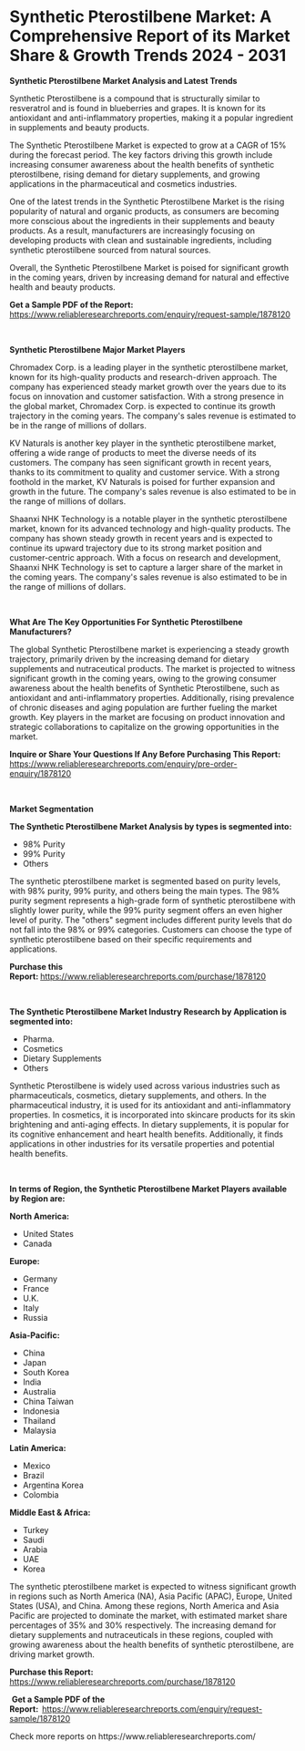 <p><h1>Synthetic Pterostilbene Market: A Comprehensive Report of its Market Share & Growth Trends 2024 - 2031</h1></p><p><strong>Synthetic Pterostilbene Market Analysis and Latest Trends</strong></p>
<p><p>Synthetic Pterostilbene is a compound that is structurally similar to resveratrol and is found in blueberries and grapes. It is known for its antioxidant and anti-inflammatory properties, making it a popular ingredient in supplements and beauty products.</p><p>The Synthetic Pterostilbene Market is expected to grow at a CAGR of 15% during the forecast period. The key factors driving this growth include increasing consumer awareness about the health benefits of synthetic pterostilbene, rising demand for dietary supplements, and growing applications in the pharmaceutical and cosmetics industries.</p><p>One of the latest trends in the Synthetic Pterostilbene Market is the rising popularity of natural and organic products, as consumers are becoming more conscious about the ingredients in their supplements and beauty products. As a result, manufacturers are increasingly focusing on developing products with clean and sustainable ingredients, including synthetic pterostilbene sourced from natural sources.</p><p>Overall, the Synthetic Pterostilbene Market is poised for significant growth in the coming years, driven by increasing demand for natural and effective health and beauty products.</p></p>
<p><strong>Get a Sample PDF of the Report:&nbsp;</strong> <a href="https://www.reliableresearchreports.com/enquiry/request-sample/1878120">https://www.reliableresearchreports.com/enquiry/request-sample/1878120</a></p>
<p>&nbsp;</p>
<p><strong>Synthetic Pterostilbene Major Market Players</strong></p>
<p><p>Chromadex Corp. is a leading player in the synthetic pterostilbene market, known for its high-quality products and research-driven approach. The company has experienced steady market growth over the years due to its focus on innovation and customer satisfaction. With a strong presence in the global market, Chromadex Corp. is expected to continue its growth trajectory in the coming years. The company's sales revenue is estimated to be in the range of millions of dollars.</p><p>KV Naturals is another key player in the synthetic pterostilbene market, offering a wide range of products to meet the diverse needs of its customers. The company has seen significant growth in recent years, thanks to its commitment to quality and customer service. With a strong foothold in the market, KV Naturals is poised for further expansion and growth in the future. The company's sales revenue is also estimated to be in the range of millions of dollars.</p><p>Shaanxi NHK Technology is a notable player in the synthetic pterostilbene market, known for its advanced technology and high-quality products. The company has shown steady growth in recent years and is expected to continue its upward trajectory due to its strong market position and customer-centric approach. With a focus on research and development, Shaanxi NHK Technology is set to capture a larger share of the market in the coming years. The company's sales revenue is also estimated to be in the range of millions of dollars.</p></p>
<p>&nbsp;</p>
<p><strong>What Are The Key Opportunities For Synthetic Pterostilbene Manufacturers?</strong></p>
<p><p>The global Synthetic Pterostilbene market is experiencing a steady growth trajectory, primarily driven by the increasing demand for dietary supplements and nutraceutical products. The market is projected to witness significant growth in the coming years, owing to the growing consumer awareness about the health benefits of Synthetic Pterostilbene, such as antioxidant and anti-inflammatory properties. Additionally, rising prevalence of chronic diseases and aging population are further fueling the market growth. Key players in the market are focusing on product innovation and strategic collaborations to capitalize on the growing opportunities in the market.</p></p>
<p><strong>Inquire or Share Your Questions If Any Before Purchasing This Report:</strong> <a href="https://www.reliableresearchreports.com/enquiry/pre-order-enquiry/1878120">https://www.reliableresearchreports.com/enquiry/pre-order-enquiry/1878120</a></p>
<p>&nbsp;</p>
<p><strong>Market Segmentation</strong></p>
<p><strong>The Synthetic Pterostilbene Market Analysis by types is segmented into:</strong></p>
<p><ul><li>98% Purity</li><li>99% Purity</li><li>Others</li></ul></p>
<p><p>The synthetic pterostilbene market is segmented based on purity levels, with 98% purity, 99% purity, and others being the main types. The 98% purity segment represents a high-grade form of synthetic pterostilbene with slightly lower purity, while the 99% purity segment offers an even higher level of purity. The "others" segment includes different purity levels that do not fall into the 98% or 99% categories. Customers can choose the type of synthetic pterostilbene based on their specific requirements and applications.</p></p>
<p><strong>Purchase this Report:&nbsp;</strong><a href="https://www.reliableresearchreports.com/purchase/1878120">https://www.reliableresearchreports.com/purchase/1878120</a></p>
<p>&nbsp;</p>
<p><strong>The Synthetic Pterostilbene Market Industry Research by Application is segmented into:</strong></p>
<p><ul><li>Pharma.</li><li>Cosmetics</li><li>Dietary Supplements</li><li>Others</li></ul></p>
<p><p>Synthetic Pterostilbene is widely used across various industries such as pharmaceuticals, cosmetics, dietary supplements, and others. In the pharmaceutical industry, it is used for its antioxidant and anti-inflammatory properties. In cosmetics, it is incorporated into skincare products for its skin brightening and anti-aging effects. In dietary supplements, it is popular for its cognitive enhancement and heart health benefits. Additionally, it finds applications in other industries for its versatile properties and potential health benefits.</p></p>
<p>&nbsp;</p>
<p><strong>In terms of Region, the Synthetic Pterostilbene Market Players available by Region are:</strong></p>
<p>
    <p> <strong> North America: </strong>
        <ul>
            <li>United States</li>
            <li>Canada</li>
        </ul>
        </p> 
    <p> <strong> Europe: </strong>
        <ul>
            <li>Germany</li>
            <li>France</li>
            <li>U.K.</li>
            <li>Italy</li>
            <li>Russia</li>
        </ul>
        </p> 
    <p> <strong> Asia-Pacific: </strong>
        <ul>
            <li>China</li>
            <li>Japan</li>
            <li>South Korea</li>
            <li>India</li>
            <li>Australia</li>
            <li>China Taiwan</li>
            <li>Indonesia</li>
            <li>Thailand</li>
            <li>Malaysia</li>
        </ul>
        </p> 
    <p> <strong> Latin America: </strong>
        <ul>
            <li>Mexico</li>
            <li>Brazil</li>
            <li>Argentina Korea</li>
            <li>Colombia</li>
        </ul>
        </p> 
    <p> <strong> Middle East & Africa: </strong>
        <ul>
            <li>Turkey</li>
            <li>Saudi</li>
            <li>Arabia</li>
            <li>UAE</li>
            <li>Korea</li>
        </ul>
    </p>
    </p>
<p><p>The synthetic pterostilbene market is expected to witness significant growth in regions such as North America (NA), Asia Pacific (APAC), Europe, United States (USA), and China. Among these regions, North America and Asia Pacific are projected to dominate the market, with estimated market share percentages of 35% and 30% respectively. The increasing demand for dietary supplements and nutraceuticals in these regions, coupled with growing awareness about the health benefits of synthetic pterostilbene, are driving market growth.</p></p>
<p><strong>Purchase this Report: </strong><a href="https://www.reliableresearchreports.com/purchase/1878120">https://www.reliableresearchreports.com/purchase/1878120</a></p>
<p>&nbsp;<strong>Get a Sample PDF of the Report:&nbsp;&nbsp;</strong><a href="https://www.reliableresearchreports.com/enquiry/request-sample/1878120">https://www.reliableresearchreports.com/enquiry/request-sample/1878120</a></p>
<p><strong></strong></p>
<p>Check more reports on https://www.reliableresearchreports.com/</p>